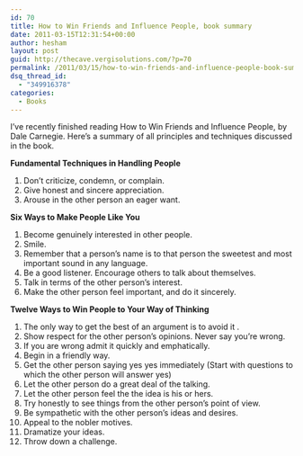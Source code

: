 ```yaml
---
id: 70
title: How to Win Friends and Influence People, book summary
date: 2011-03-15T12:31:54+00:00
author: hesham
layout: post
guid: http://thecave.vergisolutions.com/?p=70
permalink: /2011/03/15/how-to-win-friends-and-influence-people-book-summary/
dsq_thread_id:
  - "349916378"
categories:
  - Books
---
```

I&#8217;ve recently finished reading How to Win Friends and Influence People, by Dale Carnegie. Here&#8217;s a summary of all principles and techniques discussed in the book.

**Fundamental Techniques in Handling People**

  1. Don&#8217;t criticize, condemn, or complain.
  2. Give honest and sincere appreciation.
  3. Arouse in the other person an eager want.

**Six Ways to Make People Like You**

  1. Become genuinely interested in other people.
  2. Smile.
  3. Remember that a person&#8217;s name is to that person the sweetest and most important sound in any language.
  4. Be a good listener. Encourage others to talk about themselves.
  5. Talk in terms of the other person&#8217;s interest.
  6. Make the other person feel important, and do it sincerely.

<!-- p.p1 {margin: 0.0px 0.0px 15.0px 0.0px; line-height: 19.0px; font: 15.0px Georgia} -->

**Twelve Ways to Win People to Your Way of Thinking**

  1. The only way to get the best of an argument is to avoid it .
  2. Show respect for the other person&#8217;s opinions. Never say you&#8217;re wrong.
  3. If you are wrong admit it quickly and emphatically.
  4. Begin in a friendly way.
  5. Get the other person saying yes yes immediately (Start with questions to which the other person will answer yes)
  6. Let the other person do a great deal of the talking.
  7. Let the other person feel the the idea is his or hers.
  8. Try honestly to see things from the other person&#8217;s point of view.
  9. Be sympathetic with the other person&#8217;s ideas and desires.
 10. Appeal to the nobler motives.
 11. Dramatize your ideas.
 12. Throw down a challenge.
